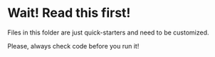 # Wait! Read this first!

Files in this folder are just quick-starters and need to be customized.

Please, always check code before you run it!

